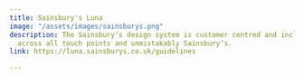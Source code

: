 ```yaml
---
title: Sainsbury's Luna
image: "/assets/images/sainsburys.png"
description: The Sainsbury’s design system is customer centred and inclusive, consistent
  across all touch points and unmistakably Sainsbury’s.
link: https://luna.sainsburys.co.uk/guidelines

---
```

